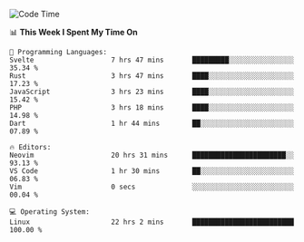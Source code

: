 <!-- [![Top Langs](https://github-readme-stats.vercel.app/api/top-langs/?username=gagahsyuja&theme=dracula&hide_border=true&border_radius=7)](https://github.com/anuraghazra/github-readme-stats) -->

<!--START_SECTION:waka-->
![Code Time](http://img.shields.io/badge/Code%20Time-780%20hrs%2048%20mins-blue)

📊 **This Week I Spent My Time On** 

```text
💬 Programming Languages: 
Svelte                   7 hrs 47 mins       █████████░░░░░░░░░░░░░░░░   35.34 % 
Rust                     3 hrs 47 mins       ████░░░░░░░░░░░░░░░░░░░░░   17.23 % 
JavaScript               3 hrs 23 mins       ████░░░░░░░░░░░░░░░░░░░░░   15.42 % 
PHP                      3 hrs 18 mins       ████░░░░░░░░░░░░░░░░░░░░░   14.98 % 
Dart                     1 hr 44 mins        ██░░░░░░░░░░░░░░░░░░░░░░░   07.89 % 

🔥 Editors: 
Neovim                   20 hrs 31 mins      ███████████████████████░░   93.13 % 
VS Code                  1 hr 30 mins        ██░░░░░░░░░░░░░░░░░░░░░░░   06.83 % 
Vim                      0 secs              ░░░░░░░░░░░░░░░░░░░░░░░░░   00.04 % 

💻 Operating System: 
Linux                    22 hrs 2 mins       █████████████████████████   100.00 % 
```


<!--END_SECTION:waka-->
